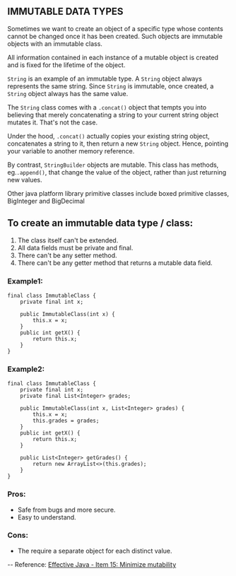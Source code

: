 ## IMMUTABLE DATA TYPES

Sometimes we want to create an object of a specific type whose contents cannot be changed once
it has been created. Such objects are immutable objects with an immutable class.

All information contained in each instance of a mutable object is created and is fixed for the lifetime of the object.

`String` is an example of an immutable type. A `String` object always represents the same string.
Since `String` is immutable, once created, a `String` object always has the same value.

The `String` class comes with a `.concat()` object that tempts you into believing that merely
concatenating a string to your current string object mutates it. That's not the case.

Under the hood, `.concat()` actually copies your existing string object,
concatenates a string to it, then return a new `String` object. Hence, pointing your variable to another memory reference. 


By contrast, `StringBuilder` objects are mutable. This class has methods, eg.`.append()`, that change the value of the object, 
rather than just returning new values.

Other java platform library primitive classes include boxed primitive classes, BigInteger and BigDecimal

## To create an immutable data type / class:
<ol>
    <li>The class itself can't be extended.</li>
    <li>All data fields must be private and final.</li>
    <li>There can't be any setter method.</li>
    <li>There can't be any getter method that returns a mutable data field.</li>
</ol>

### Example1:
```
final class ImmutableClass {
    private final int x;
    
    public ImmutableClass(int x) {
        this.x = x;
    }
    public int getX() {
        return this.x;
    }
}
```
### Example2:
```
final class ImmutableClass {
    private final int x;
    private final List<Integer> grades;

    public ImmutableClass(int x, List<Integer> grades) {
        this.x = x;
        this.grades = grades;
    }
    public int getX() {
        return this.x;
    }

    public List<Integer> getGrades() {
        return new ArrayList<>(this.grades);
    }
}
```
### Pros:
<ul>
    <li>Safe from bugs and more secure.</li>
    <li>Easy to understand.</li>
</ul>

### Cons:
<ul>
    <li>The require a separate object for each distinct value.</li>
</ul>

-- Reference: [Effective Java - Item 15: Minimize mutability](https://books.google.com/books?id=ka2VUBqHiWkC&pg=PA73&lpg=PA73&dq=effective+java+item+15&source=bl&ots=yZHgLmo5QY&sig=LmSUtLEuA9_8X0BAs22iEg2IkZw&hl=en&sa=X&ved=0ahUKEwjH7rjY4oDKAhXEcA8KHd7jCeMQ6AEIKzAC#v=onepage&q=effective%20java%20item%2015&f=false)
